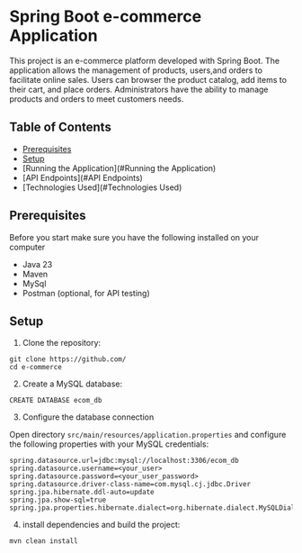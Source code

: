 # Spring Boot e-commerce Application

This project is an e-commerce platform developed with Spring Boot.
The application allows the management of products, users,and orders to facilitate online sales.
Users can browser the product catalog, add items to their cart, and place orders.
Administrators have the ability to manage products and orders to meet customers needs.

## Table of Contents

- [Prerequisites](#Prerequisites)
- [Setup](#Setup)
- [Running the Application](#Running the Application)
- [API Endpoints](#API Endpoints)
- [Technologies Used](#Technologies Used)


## Prerequisites

Before you start make sure you have the following installed on your computer

- Java 23
- Maven
- MySql
- Postman (optional, for API testing)

## Setup

1. Clone the repository:

```
git clone https://github.com/
cd e-commerce
```
2. Create a MySQL database:

```
CREATE DATABASE ecom_db
```
3. Configure the database connection

Open directory `src/main/resources/application.properties` and configure the following properties with your MySQL credentials:

```
spring.datasource.url=jdbc:mysql://localhost:3306/ecom_db
spring.datasource.username=<your_user>
spring.datasource.password=<your_user_password>
spring.datasource.driver-class-name=com.mysql.cj.jdbc.Driver
spring.jpa.hibernate.ddl-auto=update
spring.jpa.show-sql=true
spring.jpa.properties.hibernate.dialect=org.hibernate.dialect.MySQLDialect
```
4. install dependencies and build the project:

```mvn clean install```
